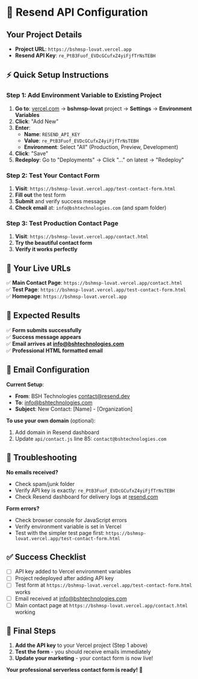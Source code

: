 # 🔑 Resend API Configuration

## Your Project Details
- **Project URL**: `https://bshmsp-lovat.vercel.app`
- **Resend API Key**: `re_PtB3Fuof_EVDcGCufxZ4yiFjfTrNsTEBH`

## ⚡ Quick Setup Instructions

### Step 1: Add Environment Variable to Existing Project
1. **Go to**: [vercel.com](https://vercel.com) → **bshmsp-lovat** project → **Settings** → **Environment Variables**
2. **Click**: "Add New"
3. **Enter**:
   - **Name**: `RESEND_API_KEY`
   - **Value**: `re_PtB3Fuof_EVDcGCufxZ4yiFjfTrNsTEBH`
   - **Environment**: Select "All" (Production, Preview, Development)
4. **Click**: "Save"
5. **Redeploy**: Go to "Deployments" → Click "..." on latest → "Redeploy"

### Step 2: Test Your Contact Form
1. **Visit**: `https://bshmsp-lovat.vercel.app/test-contact-form.html`
2. **Fill out** the test form
3. **Submit** and verify success message
4. **Check email** at: `info@bshtechnologies.com` (and spam folder)

### Step 3: Test Production Contact Page
1. **Visit**: `https://bshmsp-lovat.vercel.app/contact.html`
2. **Try the beautiful contact form**
3. **Verify it works perfectly**

## 🎯 Your Live URLs

✅ **Main Contact Page**: `https://bshmsp-lovat.vercel.app/contact.html`  
✅ **Test Page**: `https://bshmsp-lovat.vercel.app/test-contact-form.html`  
✅ **Homepage**: `https://bshmsp-lovat.vercel.app`  

## 🎯 Expected Results

✅ **Form submits successfully**  
✅ **Success message appears**  
✅ **Email arrives at info@bshtechnologies.com**  
✅ **Professional HTML formatted email**  

## 🔧 Email Configuration

**Current Setup**:
- **From**: BSH Technologies <contact@resend.dev>
- **To**: info@bshtechnologies.com
- **Subject**: New Contact: [Name] - [Organization]

**To use your own domain** (optional):
1. Add domain in Resend dashboard
2. Update `api/contact.js` line 85: `contact@bshtechnologies.com`

## 🚨 Troubleshooting

**No emails received?**
- Check spam/junk folder
- Verify API key is exactly: `re_PtB3Fuof_EVDcGCufxZ4yiFjfTrNsTEBH`
- Check Resend dashboard for delivery logs at [resend.com](https://resend.com)

**Form errors?**
- Check browser console for JavaScript errors
- Verify environment variable is set in Vercel
- Test with the simpler test page first: `https://bshmsp-lovat.vercel.app/test-contact-form.html`

## ✅ Success Checklist

- [ ] API key added to Vercel environment variables
- [ ] Project redeployed after adding API key
- [ ] Test form at `https://bshmsp-lovat.vercel.app/test-contact-form.html` works
- [ ] Email received at info@bshtechnologies.com
- [ ] Main contact page at `https://bshmsp-lovat.vercel.app/contact.html` working

## 🎉 Final Steps

1. **Add the API key** to your Vercel project (Step 1 above)
2. **Test the form** - you should receive emails immediately
3. **Update your marketing** - your contact form is now live!

**Your professional serverless contact form is ready!** 🚀 